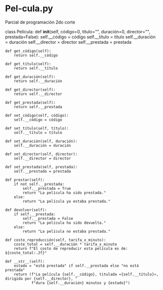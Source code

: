 # Pel-cula.py
Parcial de programación 2do corte 


class Película:
    def __init__(self, código=0, título="", duración=0, director="", prestada=False):
        self.__código = código
        self.__título = título
        self.__duración = duración
        self.__director = director
        self.__prestada = prestada

    def get_código(self):
        return self.__código

    def get_título(self):
        return self.__título

    def get_duración(self):
        return self.__duración

    def get_director(self):
        return self.__director

    def get_prestada(self):
        return self.__prestada

    def set_código(self, código):
        self.__código = código

    def set_título(self, título):
        self.__título = título

    def set_duración(self, duración):
        self.__duración = duración

    def set_director(self, director):
        self.__director = director

    def set_prestada(self, prestada):
        self.__prestada = prestada

    def prestar(self):
        if not self.__prestada:
            self.__prestada = True
            return "La película ha sido prestada."
        else:
            return "La película ya estaba prestada."

    def devolver(self):
        if self.__prestada:
            self.__prestada = False
            return "La película ha sido devuelta."
        else:
            return "La película no estaba prestada."

    def costo_reproducción(self, tarifa_x_minuto):
        coste_total = self.__duración * tarifa_x_minuto
        return f"El costo de reproducir esta película es de: ${coste_total:.2f}"

    def __str__(self):
        estado = "está prestada" if self.__prestada else "no está prestada"
        return (f"La película {self.__código}, titulada «{self.__título}», dirigida por {self.__director}, "
                f"dura {self.__duración} minutos y {estado}")

